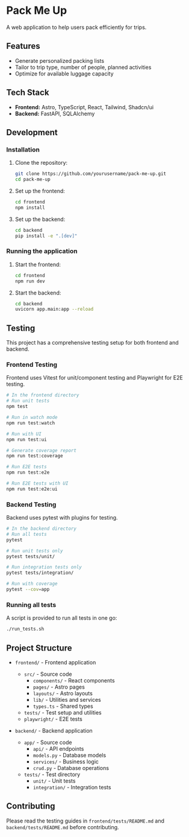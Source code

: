 # Pack Me Up

A web application to help users pack efficiently for trips.

## Features

- Generate personalized packing lists
- Tailor to trip type, number of people, planned activities
- Optimize for available luggage capacity

## Tech Stack

- **Frontend:** Astro, TypeScript, React, Tailwind, Shadcn/ui
- **Backend:** FastAPI, SQLAlchemy

## Development

### Installation

1. Clone the repository:
   ```bash
   git clone https://github.com/yourusername/pack-me-up.git
   cd pack-me-up
   ```

2. Set up the frontend:
   ```bash
   cd frontend
   npm install
   ```

3. Set up the backend:
   ```bash
   cd backend
   pip install -e ".[dev]"
   ```

### Running the application

1. Start the frontend:
   ```bash
   cd frontend
   npm run dev
   ```

2. Start the backend:
   ```bash
   cd backend
   uvicorn app.main:app --reload
   ```

## Testing

This project has a comprehensive testing setup for both frontend and backend.

### Frontend Testing

Frontend uses Vitest for unit/component testing and Playwright for E2E testing.

```bash
# In the frontend directory
# Run unit tests
npm test

# Run in watch mode
npm run test:watch

# Run with UI
npm run test:ui

# Generate coverage report
npm run test:coverage

# Run E2E tests
npm run test:e2e

# Run E2E tests with UI
npm run test:e2e:ui
```

### Backend Testing

Backend uses pytest with plugins for testing.

```bash
# In the backend directory
# Run all tests
pytest

# Run unit tests only
pytest tests/unit/

# Run integration tests only
pytest tests/integration/

# Run with coverage
pytest --cov=app
```

### Running all tests

A script is provided to run all tests in one go:

```bash
./run_tests.sh
```

## Project Structure

- `frontend/` - Frontend application
  - `src/` - Source code
    - `components/` - React components
    - `pages/` - Astro pages
    - `layouts/` - Astro layouts
    - `lib/` - Utilities and services
    - `types.ts` - Shared types
  - `tests/` - Test setup and utilities
  - `playwright/` - E2E tests

- `backend/` - Backend application
  - `app/` - Source code
    - `api/` - API endpoints
    - `models.py` - Database models
    - `services/` - Business logic
    - `crud.py` - Database operations
  - `tests/` - Test directory
    - `unit/` - Unit tests
    - `integration/` - Integration tests

## Contributing

Please read the testing guides in `frontend/tests/README.md` and `backend/tests/README.md` before contributing. 